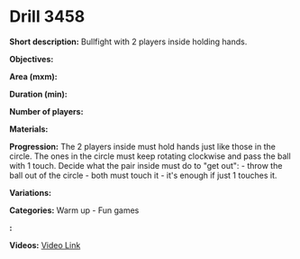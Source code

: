 # Drill 3458

**Short description:**
Bullfight with 2 players inside holding hands.

**Objectives:**


**Area (mxm):**


**Duration (min):**


**Number of players:**


**Materials:**


**Progression:**
The 2 players inside must hold hands just like those in the circle. The ones in the circle must keep rotating clockwise and pass the ball with 1 touch. Decide what the pair inside must do to "get out": - throw the ball out of the circle - both must touch it - it's enough if just 1 touches it.

**Variations:**


**Categories:**
Warm up - Fun games

**:**


**Videos:**
[Video Link](https://www.youtube.com/embed/FCdbRcVATN4)

